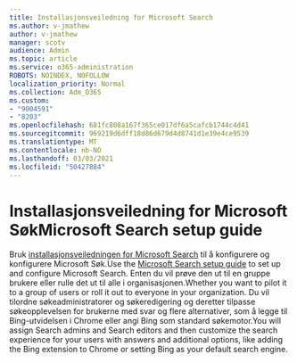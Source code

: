 ```yaml
---
title: Installasjonsveiledning for Microsoft Search
ms.author: v-jmathew
author: v-jmathew
manager: scotv
audience: Admin
ms.topic: article
ms.service: o365-administration
ROBOTS: NOINDEX, NOFOLLOW
localization_priority: Normal
ms.collection: Adm_O365
ms.custom:
- "9004591"
- "8203"
ms.openlocfilehash: 681fc808a167f365ce017df6a5cafcb1744c4d41
ms.sourcegitcommit: 969219d6dff18d86d679d4d8741d1e39e4ce9539
ms.translationtype: MT
ms.contentlocale: nb-NO
ms.lasthandoff: 03/03/2021
ms.locfileid: "50427884"
---
```

# <a name="microsoft-search-setup-guide"></a><span data-ttu-id="8a1bb-102">Installasjonsveiledning for Microsoft Søk</span><span class="sxs-lookup"><span data-stu-id="8a1bb-102">Microsoft Search setup guide</span></span>

<span data-ttu-id="8a1bb-103">Bruk [installasjonsveiledningen for Microsoft Search](https://go.microsoft.com/fwlink/?linkid=2153798) til å konfigurere og konfigurere Microsoft Søk.</span><span class="sxs-lookup"><span data-stu-id="8a1bb-103">Use the [Microsoft Search setup guide](https://go.microsoft.com/fwlink/?linkid=2153798) to set up and configure Microsoft Search.</span></span> <span data-ttu-id="8a1bb-104">Enten du vil prøve den ut til en gruppe brukere eller rulle det ut til alle i organisasjonen.</span><span class="sxs-lookup"><span data-stu-id="8a1bb-104">Whether you want to pilot it to a group of users or roll it out to everyone in your organization.</span></span> <span data-ttu-id="8a1bb-105">Du vil tilordne søkeadministratorer og søkeredigering og deretter tilpasse søkeopplevelsen for brukerne med svar og flere alternativer, som å legge til Bing-utvidelsen i Chrome eller angi Bing som standard søkemotor.</span><span class="sxs-lookup"><span data-stu-id="8a1bb-105">You will assign Search admins and Search editors and then customize the search experience for your users with answers and additional options, like adding the Bing extension to Chrome or setting Bing as your default search engine.</span></span>
